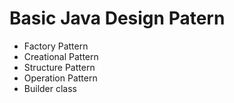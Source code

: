 # Basic Java Design Patern 
* Factory Pattern 
* Creational Pattern
* Structure Pattern
* Operation Pattern
* Builder class
